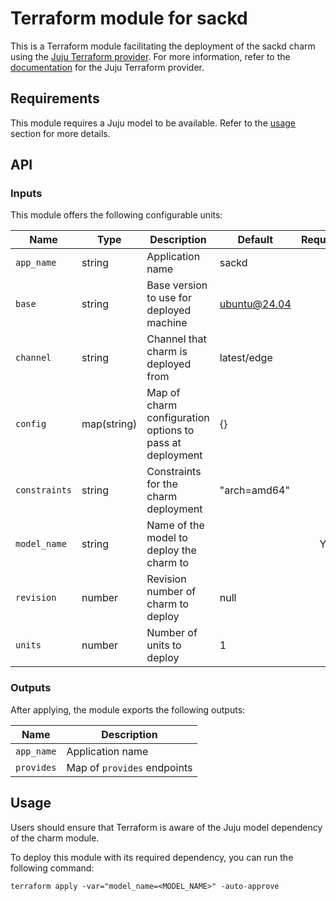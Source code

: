 # Terraform module for sackd

This is a Terraform module facilitating the deployment of the sackd charm using
the [Juju Terraform provider](https://github.com/juju/terraform-provider-juju).
For more information, refer to the
[documentation](https://registry.terraform.io/providers/juju/juju/latest/docs)
for the Juju Terraform provider.

## Requirements

This module requires a Juju model to be available. Refer to the [usage](#usage)
section for more details.

## API

### Inputs

This module offers the following configurable units:

| Name          | Type        | Description                                              | Default      | Required |
|---------------|-------------|----------------------------------------------------------|--------------|:--------:|
| `app_name`    | string      | Application name                                         | sackd        |          |
| `base`        | string      | Base version to use for deployed machine                 | ubuntu@24.04 |          |
| `channel`     | string      | Channel that charm is deployed from                      | latest/edge  |          |
| `config`      | map(string) | Map of charm configuration options to pass at deployment | {}           |          |
| `constraints` | string      | Constraints for the charm deployment                     | "arch=amd64" |          |
| `model_name`  | string      | Name of the model to deploy the charm to                 |              |    Y     |
| `revision`    | number      | Revision number of charm to deploy                       | null         |          |
| `units`       | number      | Number of units to deploy                                | 1            |          |

### Outputs

After applying, the module exports the following outputs:

| Name       | Description                 |
|------------|-----------------------------|
| `app_name` | Application name            |
| `provides` | Map of `provides` endpoints |

## Usage

Users should ensure that Terraform is aware of the Juju model dependency of the
charm module.

To deploy this module with its required dependency, you can run
the following command:

```shell
terraform apply -var="model_name=<MODEL_NAME>" -auto-approve
```
